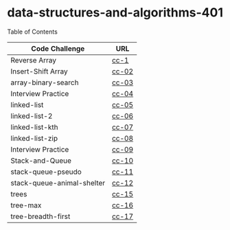 # data-structures-and-algorithms-401


Table of Contents 

|Code Challenge    | URL|
|------------------|----|
|Reverse Array     |[cc-1](cc-01/read01.md)|
|Insert-Shift Array|[cc-02](cc-02/read02.md)|
|array-binary-search| [cc-03](cc-03/read03.md)|
|Interview Practice| [cc-04](cc-04/read04.md)|
|linked-list | [cc-05](cc-05/read05.md) |
|linked-list-2 | [cc-06](cc-06/read06.md) |
|linked-list-kth | [cc-07](cc-07/read07.md) |
|linked-list-zip | [cc-08](cc-08/read08.md) |
|Interview Practice | [cc-09](cc-09/read09.md) | 
|Stack-and-Queue | [cc-10](cc-10/read10.md) |
|stack-queue-pseudo | [cc-11](cc-11/read11.md) |
|stack-queue-animal-shelter | [cc-12](cc-12/read12.md) |
|trees | [cc-15](cc-15/read15.md) |
|tree-max | [cc-16](cc-16/read16.md) |
|tree-breadth-first | [cc-17](cc-17/read17.md) |
